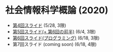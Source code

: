 # 社会情報科学概論 (2020)

- [第4回スライド](slide/SISIntro2020_04-kawashima.pdf) (5/28, 3限)
- [第5回スライド(+ 第6回の前半)](slide/SISIntro2020_05-kawashima.pdf) (6/4, 3限)
- [第6回スライド(プログラミング)](slide/SISIntro2020_06-kawashima.pdf) (6/18, 3限)
- 第7回スライド (coming soon) (6/18, 4限)
